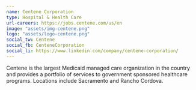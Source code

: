 ```yaml
---
name: Centene Corporation
type: Hospital & Health Care
url-careers: https://jobs.centene.com/us/en
image: "assets/img-centene.png"
logo: "assets/logo-centene.png"
social_tw: Centene
social_fb: CenteneCorporation
social_li: https://www.linkedin.com/company/centene-corporation/
---
```


Centene is the largest Medicaid managed care organization in the country and provides a portfolio of services to government sponsored healthcare programs. Locations include Sacramento and Rancho Cordova. 
